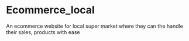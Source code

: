 # Ecommerce_local
An ecommerce website for local super market where they can the handle their sales, products with ease 
